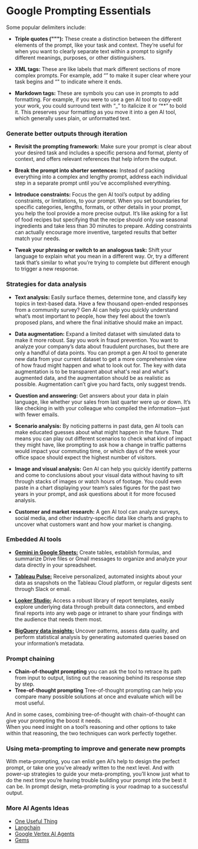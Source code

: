 # Google Prompting Essentials

Some popular delimiters include:

- **Triple quotes ("""):**
  These create a distinction between the different elements of the prompt, like your task and context.
  They’re useful for when you want to clearly separate text within a prompt to signify different meanings, purposes, or other distinguishers.

- **XML tags:**
  These are like labels that mark different sections of more complex prompts.
  For example, add “<task>” to make it super clear where your task begins and “</task>" to indicate where it ends.

- **Markdown tags:**
  These are symbols you can use in prompts to add formatting.
  For example, if you were to use a gen AI tool to copy-edit your work, you could surround text with “\_” to italicize it or “\*\*” to bold it.
  This preserves your formatting as you move it into a gen AI tool, which generally uses plain, or unformatted text.

### Generate better outputs through iteration

- **Revisit the prompting framework:**
  Make sure your prompt is clear about your desired task and includes a specific persona and format, plenty of context, and offers relevant references that help inform the output.

- **Break the prompt into shorter sentences:**
  Instead of packing everything into a complex and lengthy prompt, address each individual step in a separate prompt until you’ve accomplished everything.

- **Introduce constraints:**
  Focus the gen AI tool’s output by adding constraints, or limitations, to your prompt.
  When you set boundaries for specific categories, lengths, formats, or other details in your prompt,
  you help the tool provide a more precise output.
  It’s like asking for a list of food recipes but specifying that the recipe should only use seasonal ingredients and take less than 30 minutes to prepare.
  Adding constraints can actually encourage more inventive, targeted results that better match your needs.

- **Tweak your phrasing or switch to an analogous task:**
  Shift your language to explain what you mean in a different way.
  Or, try a different task that’s similar to what you’re trying to complete but different enough to trigger a new response.

### Strategies for data analysis

- **Text analysis:** Easily surface themes, determine tone, and classify key topics in text-based data. Have a few thousand open-ended responses from a community survey? Gen AI can help you quickly understand what’s most important to people, how they feel about the town’s proposed plans, and where the final initiative should make an impact.

- **Data augmentation:** Expand a limited dataset with simulated data to make it more robust. Say you work in fraud prevention. You want to analyze your company’s data about fraudulent purchases, but there are only a handful of data points. You can prompt a gen AI tool to generate new data from your current dataset to get a more comprehensive view of how fraud might happen and what to look out for. The key with data augmentation is to be transparent about what's real and what's augmented data, and the augmentation should be as realistic as possible. Augmentation can’t give you hard facts, only suggest trends.

- **Question and answering:** Get answers about your data in plain language, like whether your sales from last quarter were up or down. It’s like checking in with your colleague who compiled the information—just with fewer emails.

- **Scenario analysis:** By noticing patterns in past data, gen AI tools can make educated guesses about what might happen in the future. That means you can play out different scenarios to check what kind of impact they might have, like prompting to ask how a change in traffic patterns would impact your commuting time, or which days of the week your office space should expect the highest number of visitors.

- **Image and visual analysis:** Gen AI can help you quickly identify patterns and come to conclusions about your visual data without having to sift through stacks of images or watch hours of footage. You could even paste in a chart displaying your team’s sales figures for the past two years in your prompt, and ask questions about it for more focused analysis.

- **Customer and market research:** A gen AI tool can analyze surveys, social media, and other industry-specific data like charts and graphs to uncover what customers want and how your market is changing.

### Embedded AI tools

- **[Gemini in Google Sheets:](https://support.google.com/docs/answer/13951830?hl=en)** Create tables, establish formulas, and summarize Drive files or Gmail messages to organize and analyze your data directly in your spreadsheet.

- **[Tableau Pulse:](https://www.tableau.com/products/tableau-pulse)** Receive personalized, automated insights about your data as snapshots on the Tableau Cloud platform, or regular digests sent through Slack or email.

- **[Looker Studio:](https://cloud.google.com/looker-studio?hl=en)** Access a robust library of report templates, easily explore underlying data through prebuilt data connectors, and embed final reports into any web page or intranet to share your findings with the audience that needs them most.

- **[BigQuery data insights:](https://cloud.google.com/bigquery/docs/data-insights)** Uncover patterns, assess data quality, and perform statistical analysis by generating automated queries based on your information’s metadata.

### Prompt chaining

- **Chain-of-thought prompting** you can ask the tool to retrace its path from input to output, listing out the reasoning behind its response step by step.
- **Tree-of-thought prompting** Tree-of-thought prompting can help you compare many possible solutions at once and evaluate which will be most useful.

And in some cases, combining tree-of-thought with chain-of-thought can give your prompting the boost it needs.  
When you need insight on a tool’s reasoning and other options to take within that reasoning, the two techniques can work perfectly together.

### Using meta-prompting to improve and generate new prompts

With meta-prompting, you can enlist gen AI’s help to design the perfect prompt, or take one you’ve already written to the next level.
And with power-up strategies to guide your meta-prompting, you’ll know just what to do the next time you’re having trouble building your prompt into the best it can be.
In prompt design, meta-prompting is your roadmap to a successful output.

### More AI Agents Ideas

- [One Useful Thing](https://www.oneusefulthing.org/)
- [Langchain](https://www.analyticsvidhya.com/blog/2024/07/langchains-agent-framework/)
- [Google Vertex AI Agents](https://cloud.google.com/dialogflow/cx/docs)
- [Gems](https://blog.google/products/gemini/google-gems-tips/)
